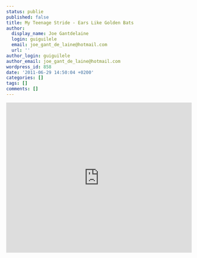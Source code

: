 ```yaml
---
status: publie
published: false
title: My Teenage Stride - Ears Like Golden Bats
author:
  display_name: Joe Gantdelaine
  login: guiguilele
  email: joe_gant_de_laine@hotmail.com
  url: ''
author_login: guiguilele
author_email: joe_gant_de_laine@hotmail.com
wordpress_id: 858
date: '2011-06-29 14:50:04 +0200'
categories: []
tags: []
comments: []
---
```

<iframe width="500" height="405" src="http://www.youtube.com/embed/9C6PbrO29_Y" frameborder="0" allowfullscreen></iframe>
